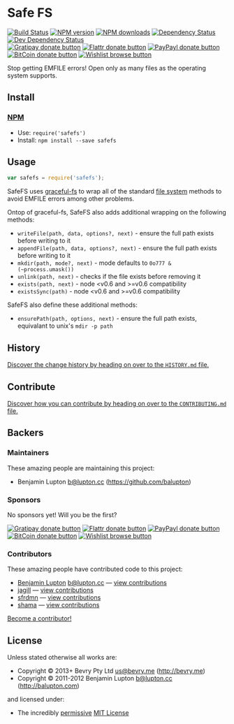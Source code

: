 
<!-- TITLE/ -->

# Safe FS

<!-- /TITLE -->


<!-- BADGES/ -->

[![Build Status](https://img.shields.io/travis/bevry/safefs/master.svg)](http://travis-ci.org/bevry/safefs "Check this project's build status on TravisCI")
[![NPM version](https://img.shields.io/npm/v/safefs.svg)](https://npmjs.org/package/safefs "View this project on NPM")
[![NPM downloads](https://img.shields.io/npm/dm/safefs.svg)](https://npmjs.org/package/safefs "View this project on NPM")
[![Dependency Status](https://img.shields.io/david/bevry/safefs.svg)](https://david-dm.org/bevry/safefs)
[![Dev Dependency Status](https://img.shields.io/david/dev/bevry/safefs.svg)](https://david-dm.org/bevry/safefs#info=devDependencies)<br/>
[![Gratipay donate button](https://img.shields.io/gratipay/bevry.svg)](https://www.gratipay.com/bevry/ "Donate weekly to this project using Gratipay")
[![Flattr donate button](https://img.shields.io/badge/flattr-donate-yellow.svg)](http://flattr.com/thing/344188/balupton-on-Flattr "Donate monthly to this project using Flattr")
[![PayPayl donate button](https://img.shields.io/badge/paypal-donate-yellow.svg)](https://www.paypal.com/cgi-bin/webscr?cmd=_s-xclick&hosted_button_id=QB8GQPZAH84N6 "Donate once-off to this project using Paypal")
[![BitCoin donate button](https://img.shields.io/badge/bitcoin-donate-yellow.svg)](https://coinbase.com/checkouts/9ef59f5479eec1d97d63382c9ebcb93a "Donate once-off to this project using BitCoin")
[![Wishlist browse button](https://img.shields.io/badge/wishlist-donate-yellow.svg)](http://amzn.com/w/2F8TXKSNAFG4V "Buy an item on our wishlist for us")

<!-- /BADGES -->


<!-- DESCRIPTION/ -->

Stop getting EMFILE errors! Open only as many files as the operating system supports.

<!-- /DESCRIPTION -->


<!-- INSTALL/ -->

## Install

### [NPM](http://npmjs.org/)
- Use: `require('safefs')`
- Install: `npm install --save safefs`

<!-- /INSTALL -->


## Usage

``` javascript
var safefs = require('safefs');
```

SafeFS uses [graceful-fs](https://npmjs.org/package/graceful-fs) to wrap all of the standard [file system](http://nodejs.org/docs/latest/api/all.html#all_file_system) methods to avoid EMFILE errors among other problems.

Ontop of graceful-fs, SafeFS also adds additional wrapping on the following methods:

- `writeFile(path, data, options?, next)` - ensure the full path exists before writing to it
- `appendFile(path, data, options?, next)` -  ensure the full path exists before writing to it
- `mkdir(path, mode?, next)` - mode defaults to `0o777 & (~process.umask())`
- `unlink(path, next)` - checks if the file exists before removing it
- `exists(path, next)` - node <v0.6 and >=v0.6 compatibility
- `existsSync(path)` - node <v0.6 and >=v0.6 compatibility

SafeFS also define these additional methods:

- `ensurePath(path, options, next)` - ensure the full path exists, equivalant to unix's `mdir -p path`


<!-- HISTORY/ -->

## History
[Discover the change history by heading on over to the `HISTORY.md` file.](https://github.com/bevry/safefs/blob/master/HISTORY.md#files)

<!-- /HISTORY -->


<!-- CONTRIBUTE/ -->

## Contribute

[Discover how you can contribute by heading on over to the `CONTRIBUTING.md` file.](https://github.com/bevry/safefs/blob/master/CONTRIBUTING.md#files)

<!-- /CONTRIBUTE -->


<!-- BACKERS/ -->

## Backers

### Maintainers

These amazing people are maintaining this project:

- Benjamin Lupton <b@lupton.cc> (https://github.com/balupton)

### Sponsors

No sponsors yet! Will you be the first?

[![Gratipay donate button](https://img.shields.io/gratipay/bevry.svg)](https://www.gratipay.com/bevry/ "Donate weekly to this project using Gratipay")
[![Flattr donate button](https://img.shields.io/badge/flattr-donate-yellow.svg)](http://flattr.com/thing/344188/balupton-on-Flattr "Donate monthly to this project using Flattr")
[![PayPayl donate button](https://img.shields.io/badge/paypal-donate-yellow.svg)](https://www.paypal.com/cgi-bin/webscr?cmd=_s-xclick&hosted_button_id=QB8GQPZAH84N6 "Donate once-off to this project using Paypal")
[![BitCoin donate button](https://img.shields.io/badge/bitcoin-donate-yellow.svg)](https://coinbase.com/checkouts/9ef59f5479eec1d97d63382c9ebcb93a "Donate once-off to this project using BitCoin")
[![Wishlist browse button](https://img.shields.io/badge/wishlist-donate-yellow.svg)](http://amzn.com/w/2F8TXKSNAFG4V "Buy an item on our wishlist for us")

### Contributors

These amazing people have contributed code to this project:

- [Benjamin Lupton](https://github.com/balupton) <b@lupton.cc> — [view contributions](https://github.com/bevry/safefs/commits?author=balupton)
- [jagill](https://github.com/jagill) — [view contributions](https://github.com/bevry/safefs/commits?author=jagill)
- [sfrdmn](https://github.com/sfrdmn) — [view contributions](https://github.com/bevry/safefs/commits?author=sfrdmn)
- [shama](https://github.com/shama) — [view contributions](https://github.com/bevry/safefs/commits?author=shama)

[Become a contributor!](https://github.com/bevry/safefs/blob/master/CONTRIBUTING.md#files)

<!-- /BACKERS -->


<!-- LICENSE/ -->

## License

Unless stated otherwise all works are:

- Copyright &copy; 2013+ Bevry Pty Ltd <us@bevry.me> (http://bevry.me)
- Copyright &copy; 2011-2012 Benjamin Lupton <b@lupton.cc> (http://balupton.com)

and licensed under:

- The incredibly [permissive](http://en.wikipedia.org/wiki/Permissive_free_software_licence) [MIT License](http://opensource.org/licenses/mit-license.php)

<!-- /LICENSE -->


